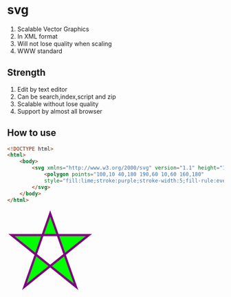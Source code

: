 # svg
1. Scalable Vector Graphics
2. In XML format
3. Will not lose quality when scaling
4. WWW standard

## Strength
1. Edit by text editor
2. Can be search,index,script and zip
3. Scalable without lose quality
4. Support by almost all browser

## How to use
```html
<!DOCTYPE html>
<html>
    <body>
        <svg xmlns="http://www.w3.org/2000/svg" version="1.1" height="190">
            <polygon points="100,10 40,180 190,60 10,60 160,180"
            style="fill:lime;stroke:purple;stroke-width:5;fill-rule:evenodd;" />
        </svg>
    </body>
</html>
```

<svg xmlns="http://www.w3.org/2000/svg" version="1.1" height="190">
    <polygon points="100,10 40,180 190,60 10,60 160,180"
            style="fill:lime;stroke:purple;stroke-width:5;fill-rule:evenodd;" />
</svg>

